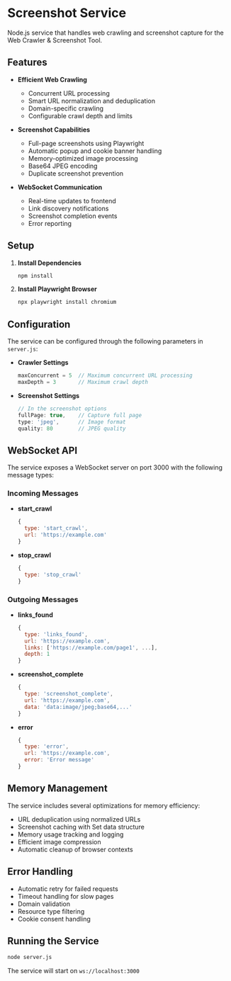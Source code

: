 # Screenshot Service

Node.js service that handles web crawling and screenshot capture for the Web Crawler & Screenshot Tool.

## Features

- **Efficient Web Crawling**
  - Concurrent URL processing
  - Smart URL normalization and deduplication
  - Domain-specific crawling
  - Configurable crawl depth and limits

- **Screenshot Capabilities**
  - Full-page screenshots using Playwright
  - Automatic popup and cookie banner handling
  - Memory-optimized image processing
  - Base64 JPEG encoding
  - Duplicate screenshot prevention

- **WebSocket Communication**
  - Real-time updates to frontend
  - Link discovery notifications
  - Screenshot completion events
  - Error reporting

## Setup

1. **Install Dependencies**
   ```bash
   npm install
   ```

2. **Install Playwright Browser**
   ```bash
   npx playwright install chromium
   ```

## Configuration

The service can be configured through the following parameters in `server.js`:

- **Crawler Settings**
  ```javascript
  maxConcurrent = 5  // Maximum concurrent URL processing
  maxDepth = 3       // Maximum crawl depth
  ```

- **Screenshot Settings**
  ```javascript
  // In the screenshot options
  fullPage: true,    // Capture full page
  type: 'jpeg',      // Image format
  quality: 80        // JPEG quality
  ```

## WebSocket API

The service exposes a WebSocket server on port 3000 with the following message types:

### Incoming Messages

- **start_crawl**
  ```javascript
  {
    type: 'start_crawl',
    url: 'https://example.com'
  }
  ```

- **stop_crawl**
  ```javascript
  {
    type: 'stop_crawl'
  }
  ```

### Outgoing Messages

- **links_found**
  ```javascript
  {
    type: 'links_found',
    url: 'https://example.com',
    links: ['https://example.com/page1', ...],
    depth: 1
  }
  ```

- **screenshot_complete**
  ```javascript
  {
    type: 'screenshot_complete',
    url: 'https://example.com',
    data: 'data:image/jpeg;base64,...'
  }
  ```

- **error**
  ```javascript
  {
    type: 'error',
    url: 'https://example.com',
    error: 'Error message'
  }
  ```

## Memory Management

The service includes several optimizations for memory efficiency:

- URL deduplication using normalized URLs
- Screenshot caching with Set data structure
- Memory usage tracking and logging
- Efficient image compression
- Automatic cleanup of browser contexts

## Error Handling

- Automatic retry for failed requests
- Timeout handling for slow pages
- Domain validation
- Resource type filtering
- Cookie consent handling

## Running the Service

```bash
node server.js
```

The service will start on `ws://localhost:3000`
